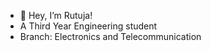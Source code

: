 - 👋 Hey, I’m Rutuja!
- A Third Year Engineering student
- Branch: Electronics and Telecommunication
  
  

<!---
rutuja-bhosale/rutuja-bhosale is a ✨ special ✨ repository because its `README.md` (this file) appears on your GitHub profile.
You can click the Preview link to take a look at your changes.
--->
